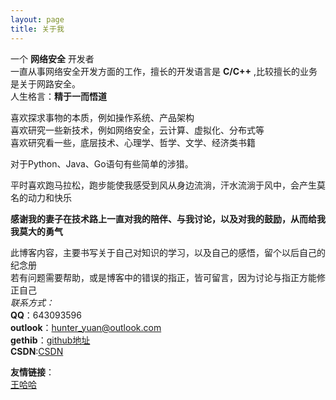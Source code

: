 ```yaml
---
layout: page
title: 关于我 
---
```


一个 **网络安全** 开发者    
一直从事网络安全开发方面的工作，擅长的开发语言是 **C/C++** ,比较擅长的业务是关于网路安全。    
人生格言：**精于一而悟道**    

喜欢探求事物的本质，例如操作系统、产品架构    
喜欢研究一些新技术，例如网络安全，云计算、虚拟化、分布式等    
喜欢研究看一些，底层技术、心理学、哲学、文学、经济类书籍    

<p>       
对于Python、Java、Go语句有些简单的涉猎。    
</p>

<p>
平时喜欢跑马拉松，跑步能使我感受到风从身边流淌，汗水流淌于风中，会产生莫名的动力和快乐           
</p>

**感谢我的妻子在技术路上一直对我的陪伴、与我讨论，以及对我的鼓励，从而给我我莫大的勇气**    

此博客内容，主要书写关于自己对知识的学习，以及自己的感悟，留个以后自己的纪念册    
若有问题需要帮助，或是博客中的错误的指正，皆可留言，因为讨论与指正方能修正自己    
*联系方式：*    
**QQ**：643093596    
**outlook**：hunter_yuan@outlook.com    
**gethib**：[github地址](https://github.com/clodfisher)    
**CSDN**:[CSDN](http://blog.csdn.net/tao546377318)      

**友情链接**：    
[王哈哈](http://am4zing.me/)     

